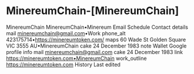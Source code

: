 # MinereumChain-[MinereumChain]
MinereumChain
MinereumChain•Minereum
Email
Schedule
Contact details
mail
minereumchain@gmail.com•Work
phone_alt
423175714•https://minereumtoken.com/
maps
60 Wade St
Golden Square VIC 3555
AU•MinereumChain
cake
24 December 1983
note
Wallet
Google profile
info
mail
minereumchain@gmail.com
cake
24 December 1983
link
https://minereumtoken.com•MinereumChain
work_outline
https://minereumtoken.com
History
Last edited
